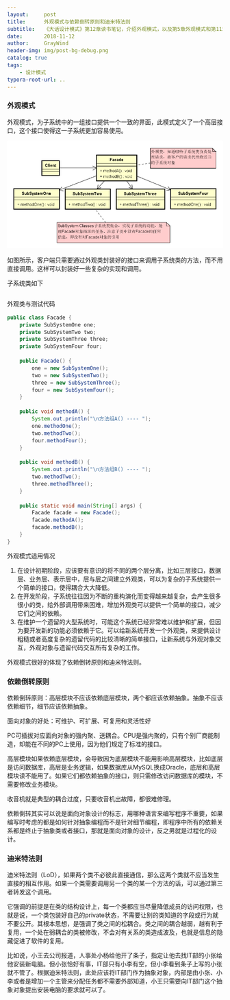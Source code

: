 ```yaml
---
layout:     post
title:      外观模式与依赖倒转原则和迪米特法则
subtitle:   《大话设计模式》第12章读书笔记，介绍外观模式，以及第5章外观模式和第11章迪米特法则
date:       2018-11-12
author:     GrayWind
header-img: img/post-bg-debug.png
catalog: true
tags:
    - 设计模式
typora-root-url: ..
---
```


### 外观模式

外观模式，为子系统中的一组接口提供一个一致的界面，此模式定义了一个高层接口，这个接口使得这一子系统更加容易使用。

![Facade](/img/blog/DesignPattern/Facade.png)

如图所示，客户端只需要通过外观类封装好的接口来调用子系统类的方法，而不用直接调用。这样可以封装好一些复杂的实现和调用。

子系统类如下

```java

```

外观类与测试代码

```java
public class Facade {
	private SubSystemOne one;
	private SubSystemTwo two;
	private SubSystemThree three;
	private SubSystemFour four;

	public Facade() {
		one = new SubSystemOne();
		two = new SubSystemTwo();
		three = new SubSystemThree();
		four = new SubSystemFour();
	}

	public void methodA() {
		System.out.println("\n方法组A() ---- ");
		one.methodOne();
		two.methodTwo();
		four.methodFour();
	}

	public void methodB() {
		System.out.println("\n方法组B() ---- ");
		two.methodTwo();
		three.methodThree();
	}
	
	public static void main(String[] args) {
		Facade facade = new Facade();
		facade.methodA();
		facade.methodB();
	}
}
```

外观模式适用情况

1. 在设计初期阶段，应该要有意识的将不同的两个层分离，比如三层接口，数据层、业务层、表示层中，层与层之间建立外观类，可以为复杂的子系统提供一个简单的接口，使得耦合大大降低。
2. 在开发阶段，子系统往往因为不断的重构演化而变得越来越复杂，会产生很多很小的类，给外部调用带来困难，增加外观类可以提供一个简单的接口，减少它们之间的依赖。
3. 在维护一个遗留的大型系统时，可能这个系统已经非常难以维护和扩展，但因为要开发新的功能必须依赖于它。可以给新系统开发一个外观类，来提供设计粗糙或者高度复杂的遗留代码的比较清晰的简单接口，让新系统与外观对象交互，外观对象与遗留代码交互所有复杂的工作。

外观模式很好的体现了依赖倒转原则和迪米特法则。

### 依赖倒转原则

依赖倒转原则：高层模块不应该依赖底层模块，两个都应该依赖抽象。抽象不应该依赖细节，细节应该依赖抽象。

面向对象的好处：可维护、可扩展、可复用和灵活性好

PC可插拔对应面向对象的强内聚、送耦合。CPU是强内聚的，只有个别厂商能制造，却能在不同的PC上使用，因为他们规定了标准的接口。

高层模块如果依赖底层模块，会导致因为底层模块不能用影响高层模块，比如底层是访问数据库，高层是业务逻辑，如果数据库从MySQL换成Oracle，底层和高层模块读不能用了。如果它们都依赖抽象的接口，则只需修改访问数据库的模块，不需要修改业务模块。

收音机就是典型的耦合过度，只要收音机出故障，都很难修理。

依赖倒转其实可以说是面向对象设计的标志，用哪种语言来编写程序不重要，如果编写时考虑的都是如何针对抽象编程而不是针对细节编程，即程序中所有的依赖关系都是终止于抽象类或者接口，那就是面向对象的设计，反之男就是过程化的设计。

### 迪米特法则

迪米特法则（LoD），如果两个类不必彼此直接通信，那么这两个类就不应当发生直接的相互作用。如果一个类需要调用另一个类的某一个方法的话，可以通过第三者转发这个调用。

它强调的前提是在类的结构设计上，每一个类都应当尽量降低成员的访问权限，也就是说，一个类包装好自己的private状态，不需要让别的类知道的字段或行为就不要公开。其根本思想，是强调了类之间的松耦合。类之间的耦合越弱，越有利于复用，一个处在弱耦合的类被修改，不会对有关系的类造成波及，也就是信息的隐藏促进了软件的复用。

比如说，小王去公司报道，人事处小杨给他开了条子，指定让他去找IT部的小张给他安装新电脑。但小张恰好有事，IT部只有小李有空，但小李看到条子上写的小张就不管了。根据迪米特法则，此处应该将IT部门作为抽象对象，内部是由小张、小李或者是增加一个主管来分配任务都不需要外部知道，小王只需要向IT部门这个抽象对象提出安装电脑的要求就可以了。
